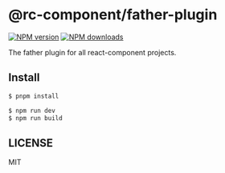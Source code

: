 # @rc-component/father-plugin

[![NPM version](https://img.shields.io/npm/v/@rc-component/father-plugin.svg?style=flat)](https://npmjs.org/package/@rc-component/father-plugin) [![NPM downloads](http://img.shields.io/npm/dm/@rc-component/father-plugin.svg?style=flat)](https://npmjs.org/package/@rc-component/father-plugin)

The father plugin for all react-component projects.

## Install

```bash
$ pnpm install
```

```bash
$ npm run dev
$ npm run build
```

## LICENSE

MIT
